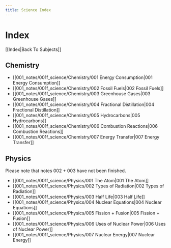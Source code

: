 ```yaml
---
title: Science Index
---
```

# Index
[[Index|Back To Subjects]]

## Chemistry

- [[001_notes/001f_science/Chemistry/001 Energy Consumption|001 Energy Consumption]]
- [[001_notes/001f_science/Chemistry/002 Fossil Fuels|002 Fossil Fuels]]
- [[001_notes/001f_science/Chemistry/003 Greenhouse Gases|003 Greenhouse Gases]]
- [[001_notes/001f_science/Chemistry/004 Fractional Distillation|004 Fractional Distillation]]
- [[001_notes/001f_science/Chemistry/005 Hydrocarbons|005 Hydrocarbons]]
- [[001_notes/001f_science/Chemistry/006 Combustion Reactions|006 Combustion Reactions]]
- [[001_notes/001f_science/Chemistry/007 Energy Transfer|007 Energy Transfer]]


## Physics
Please note that notes 002 + 003 have not been finished.
- [[001_notes/001f_science/Physics/001 The Atom|001 The Atom]]
- [[001_notes/001f_science/Physics/002 Types of Radiation|002 Types of Radiation]]
- [[001_notes/001f_science/Physics/003 Half Life|003 Half Life]]
- [[001_notes/001f_science/Physics/004 Nuclear Equations|004 Nuclear Equations]]
- [[001_notes/001f_science/Physics/005 Fission + Fusion|005 Fission + Fusion]]
- [[001_notes/001f_science/Physics/006 Uses of Nuclear Power|006 Uses of Nuclear Power]]
- [[001_notes/001f_science/Physics/007 Nuclear Energy|007 Nuclear Energy]]




